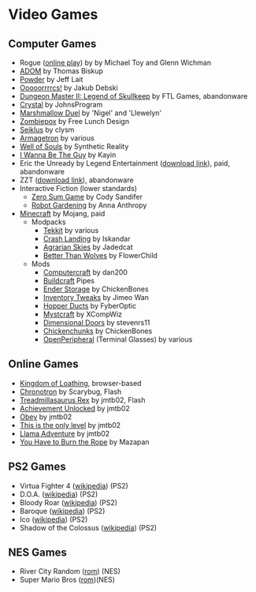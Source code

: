 Video Games
===========

Computer Games
--------------
- Rogue ([online play](https://archive.org/details/msdos_Rogue_1983)) by  by Michael Toy and Glenn Wichman
- [ADOM](http://www.ancardia.com/) by Thomas Biskup
- [Powder](http://www.zincland.com/powder/?pagename=about) by Jeff Lait
- [Ooooorrrrcs!](http://www.alamak0ta.republika.pl/orcs.html) by Jakub Debski
- [Dungeon Master II: Legend of Skullkeep](http://dmweb.free.fr/?q=node/250) by FTL Games, abandonware
- [Crystal](http://www.acoders.com/software/crystal-45) by JohnsProgram
- [Marshmallow Duel](http://mduel2k5.spadgos.com/mduel96/) by 'Nigel' and 'Llewelyn'
- [Zombiepox](http://www.acid-play.com/download/zombiepox) by Free Lunch Design
- [Seiklus](http://www.autofish.net/clysm/art/video_games/seiklus/) by clysm
- [Armagetron](http://armagetronad.org/) by various
- [Well of Souls](http://www.synthetic-reality.com/wosHome.htm) by Synthetic Reality
- [I Wanna Be The Guy](http://kayin.moe/iwbtg/) by Kayin
- Eric the Unready by Legend Entertainment ([download link](http://www.abandonia.com/en/games/192/eric+the+unready.html)), paid, abandonware
- ZZT ([download link](http://www.dosgamesarchive.com/download/zzt/)), abandonware
- Interactive Fiction (lower standards)
    - [Zero Sum Game](http://ifdb.tads.org/viewgame?id=nzydrfu1rl2qkuop) by Cody Sandifer
    - [Robot Gardening](http://ifdb.tads.org/viewgame?id=nkajyqultjxmiwe7) by Anna Anthropy
- [Minecraft](https://minecraft.net/) by Mojang, paid
    - Modpacks
        - [Tekkit](http://www.technicpack.net/modpack/tekkitmain.552547) by various
        - [Crash Landing](http://crashlanding.wildwestscifi.net/) by Iskandar
        - [Agrarian Skies](http://ftbwiki.org/Agrarian_Skies) by Jadedcat
        - [Better Than Wolves](http://www.minecraftforum.net/forums/mapping-and-modding/minecraft-mods/1272992-better-than-wolves-now-with-blunt-force-trauma) by FlowerChild
    - Mods
        - [Computercraft](http://www.computercraft.info/) by dan200
        - [Buildcraft](http://www.mod-buildcraft.com/) Pipes
        - [Ender Storage](http://chickenbones.net/Pages/links.html) by ChickenBones
        - [Inventory Tweaks](https://inventory-tweaks.readthedocs.org/en/latest/) by Jimeo Wan
        - [Hopper Ducts](http://www.minecraftforum.net/forums/mapping-and-modding/minecraft-mods/1291075-1-5-x-1-6-x-1-7-x-1-8-hopper-ducts-mod) by FyberOptic
        - [Mystcraft](http://binarymage.com/wiki/) by XCompWiz
        - [Dimensional Doors](http://www.minecraftforum.net/forums/mapping-and-modding/minecraft-mods/1287583-dimensional-doors-v2-2-4) by stevenrs11
        - [Chickenchunks](http://chickenbones.net/Pages/links.html) by ChickenBones
        - [OpenPeripheral](http://openmods.info/) (Terminal Glasses) by various

Online Games
------------
- [Kingdom of Loathing](http://www.kingdomofloathing.com/login.php?loginid=75bab57408db47bbb0476294732cac1b), browser-based
- [Chronotron](http://www.kongregate.com/games/scarybug/chronotron) by Scarybug, Flash
- [Treadmillasaurus Rex](http://jmtb02.com/treadmillasaurus-rex/) by jmtb02, Flash
- [Achievement Unlocked](http://jmtb02.com/achievementunlocked/) by jmtb02
- [Obey](http://jmtb02.com/obey-the-game/) by jmtb02
- [This is the only level](http://jmtb02.com/this-is-the-only-level/) by jmtb02
- [Llama Adventure](http://jmtb02.com/llama-adventure/) by jmtb02
- [You Have to Burn the Rope](http://www.kongregate.com/games/mazapan/you-have-to-burn-the-rope) by Mazapan

PS2 Games
---------
- Virtua Fighter 4 ([wikipedia](http://en.wikipedia.org/wiki/Virtua_Fighter_4)) (PS2)
- D.O.A. ([wikipedia](http://en.wikipedia.org/wiki/Dead_or_Alive_(series))) (PS2)
- Bloody Roar ([wikipedia](http://en.wikipedia.org/wiki/Bloody_Roar)) (PS2)
- Baroque ([wikipedia](http://en.wikipedia.org/wiki/Baroque_%28video_game%29)) (PS2)
- Ico ([wikipedia](http://en.wikipedia.org/wiki/Ico)) (PS2)
- Shadow of the Colossus ([wikipedia](http://en.wikipedia.org/wiki/Shadow_of_the_Colossus)) (PS2)

NES Games
---------
- River City Random ([rom](http://www.emuparadise.me/Nintendo_Entertainment_System_ROMs/River_City_Ransom_%28USA%29/56689)) (NES)
- Super Mario Bros ([rom](http://www.emuparadise.me/Nintendo_Entertainment_System_ROMs/Super_Mario_Bros._%28Japan,_USA%29/57098))(NES)
